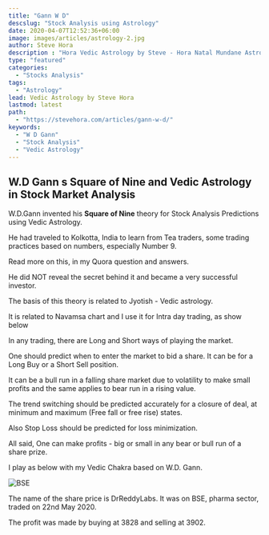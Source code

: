 ```yaml
---
title: "Gann W D"
descslug: "Stock Analysis using Astrology"
date: 2020-04-07T12:52:36+06:00
image: images/articles/astrology-2.jpg
author: Steve Hora
description : "Hora Vedic Astrology by Steve - Hora Natal Mundane Astrology Horoscope Reading Predictions W.D.Gann Stock Analysis"
type: "featured"
categories: 
  - "Stocks Analysis"
tags:
  - "Astrology"
lead: Vedic Astrology by Steve Hora
lastmod: latest 
path:
  - "https://stevehora.com/articles/gann-w-d/"
keywords:
  - "W D Gann"
  - "Stock Analysis"
  - "Vedic Astrology"
---
```


## W.D Gann s  **Square of Nine** and Vedic Astrology in Stock Market Analysis

W.D.Gann invented his  **Square of Nine** theory for Stock Analysis Predictions using Vedic Astrology.

He had traveled to Kolkotta, India to learn from Tea traders, some trading practices based on numbers, especially Number 9.

Read more on this, in my Quora question and answers.

He did NOT reveal the secret behind it and became a very successful investor.

The basis of this theory is related to Jyotish - Vedic astrology.

It is related to Navamsa chart and I use it for Intra day trading, as show below

In any trading, there are Long and Short ways of playing the market.

One should predict when to enter the market to bid a share.
It can be for a Long Buy or a Short Sell position.

It can be a bull run in a falling share market due to volatility to make small profits and the same applies to bear run in a rising value.

The trend switching should be predicted accurately for a closure of deal, at minimum and maximum (Free fall or free rise) states.

Also Stop Loss should be predicted for loss minimization.

All said, One can make profits - big or small in any bear or bull run of a share prize.

I play as below with my Vedic Chakra based on W.D. Gann.

![BSE](/images/articles/bse.png)

The name of the share price is DrReddyLabs. It was on BSE, pharma sector, traded on 22nd May 2020.

The profit was made by buying at 3828 and selling at 3902.